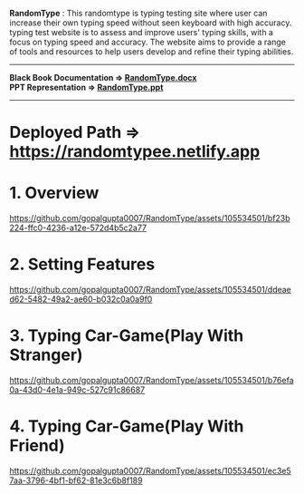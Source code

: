 **RandomType** : This randomtype is typing testing site where user can increase their own typing speed without seen keyboard with high accuracy. typing test website is to assess and improve users' typing skills, with a focus on typing speed and accuracy. The website aims to provide a range of tools and resources to help users develop and refine their typing abilities. 

<hr>
<b>
Black Book Documentation => <a href="https://github.com/gopalgupta0007/RandomType/files/15218219/RandomType.docx">RandomType.docx</a><br>
PPT Representation => <a href="https://github.com/gopalgupta0007/RandomType/files/15218253/RandomType.pptx">RandomType.ppt</a>
</b>
<br>
<hr>

# Deployed Path => https://randomtypee.netlify.app

# 1. Overview
https://github.com/gopalgupta0007/RandomType/assets/105534501/bf23b224-ffc0-4236-a12e-572d4b5c2a77

# 2. Setting Features
https://github.com/gopalgupta0007/RandomType/assets/105534501/ddeaed62-5482-49a2-ae60-b032c0a0a9f0

# 3. Typing Car-Game(Play With Stranger)
https://github.com/gopalgupta0007/RandomType/assets/105534501/b76efa0a-43d0-4e1a-949c-527c91c86687

# 4. Typing Car-Game(Play With Friend)
https://github.com/gopalgupta0007/RandomType/assets/105534501/ec3e57aa-3796-4bf1-bf62-81e3c6b8f189
